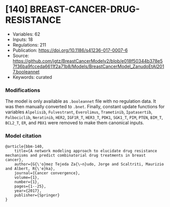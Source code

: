 # \[140\] BREAST-CANCER-DRUG-RESISTANCE

 - Variables: 62
 - Inputs: 18
 - Regulations: 211
 - Publication: https://doi.org/10.1186/s41236-017-0007-6
 - Source: https://github.com/jgtz/BreastCancerModelv2/blob/e018f50344b378e57f36ba9fcceda6611f2a71b8/Models/BreastCancerModel_ZanudoEtAl2017.booleannet
 - Keywords: curated


### Modifications

The model is only available as `.booleannet` file with no regulation data. It was then manually converted to `.bnet`. Finally, constant update functions for variables `Alpelisib`, `Fulvestrant`, `Everolimus`, `Trametinib`, `Ipatasertib`, `Palbociclib`, `Neratinib`, `HER2`, `IGF1R_T`, `HER3_T`, `PDK1`, `SGK1_T`, `PIM`, `PTEN`, `BIM_T`, `BCL2_T`, `ER`, and `PBX1` were removed to make them canonical inputs.

### Model citation

```
@article{bbm-140,
	title={A network modeling approach to elucidate drug resistance mechanisms and predict combinatorial drug treatments in breast cancer},
	author={G{\'o}mez Tejeda Za{\~n}udo, Jorge and Scaltriti, Maurizio and Albert, R{\'e}ka},
	journal={Cancer convergence},
	volume={1},
	number={1},
	pages={1--25},
	year={2017},
	publisher={Springer}
}
```


